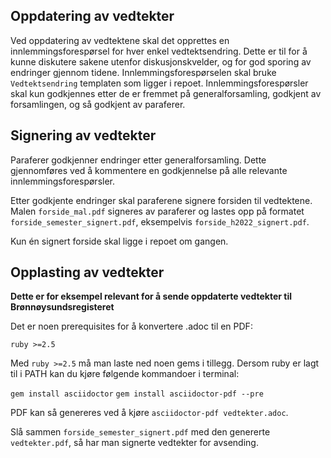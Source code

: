 ## Oppdatering av vedtekter

Ved oppdatering av vedtektene skal det opprettes en innlemmingsforespørsel for hver enkel vedtektsendring. Dette er til for å kunne diskutere sakene utenfor diskusjonskvelder, og for god sporing av endringer gjennom tidene. Innlemmingsforespørselen skal bruke `Vedtektsendring` templaten som ligger i repoet. Innlemmingsforespørsler skal kun godkjennes etter de er fremmet på generalforsamling, godkjent av forsamlingen, og så godkjent av paraferer.

## Signering av vedtekter

Paraferer godkjenner endringer etter generalforsamling. Dette gjennomføres ved å kommentere en godkjennelse på alle relevante innlemmingsforespørsler.

Etter godkjente endringer skal paraferene signere forsiden til vedtektene. Malen `forside_mal.pdf` signeres av paraferer og lastes opp på formatet `forside_semester_signert.pdf`, eksempelvis `forside_h2022_signert.pdf`. 

Kun én signert forside skal ligge i repoet om gangen.

## Opplasting av vedtekter

**Dette er for eksempel relevant for å sende oppdaterte vedtekter til Brønnøysundsregisteret**

Det er noen prerequisites for å konvertere .adoc til en PDF:

`ruby >=2.5`

Med `ruby >=2.5` må man laste ned noen gems i tillegg. Dersom ruby er lagt til i PATH kan du kjøre følgende kommandoer i terminal:

`gem install asciidoctor`
`gem install asciidoctor-pdf --pre`

PDF kan så genereres ved å kjøre `asciidoctor-pdf vedtekter.adoc`.

Slå sammen `forside_semester_signert.pdf` med den genererte `vedtekter.pdf`, så har man signerte vedtekter for avsending.
